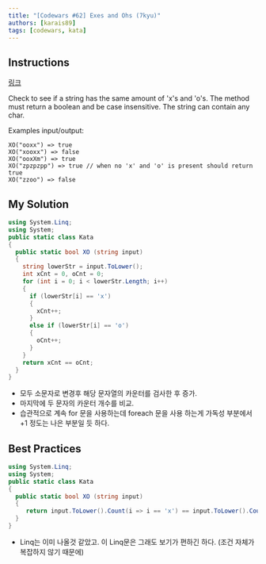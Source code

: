 ```yaml
---
title: "[Codewars #62] Exes and Ohs (7kyu)"
authors: [karais89]
tags: [codewars, kata]
---
```


## Instructions

[링크](https://www.codewars.com/kata/55908aad6620c066bc00002a/train/csharp)

Check to see if a string has the same amount of 'x's and 'o's. The method must return a boolean and be case insensitive. The string can contain any char.

Examples input/output:

```
XO("ooxx") => true
XO("xooxx") => false
XO("ooxXm") => true
XO("zpzpzpp") => true // when no 'x' and 'o' is present should return true
XO("zzoo") => false
```

## My Solution

```csharp
using System.Linq;
using System;
public static class Kata
{
  public static bool XO (string input)
  {
    string lowerStr = input.ToLower();
    int xCnt = 0, oCnt = 0;
    for (int i = 0; i < lowerStr.Length; i++)
    {
      if (lowerStr[i] == 'x')
      {
        xCnt++;
      }
      else if (lowerStr[i] == 'o')
      {
        oCnt++;
      }
    }
    return xCnt == oCnt;
  }
}
```

- 모두 소문자로 변경후 해당 문자열의 카운터를 검사한 후 증가.
- 마지막에 두 문자의 카운터 개수를 비교.
- 습관적으로 계속 for 문을 사용하는데 foreach 문을 사용 하는게 가독성 부분에서 +1 정도는 나은 부분일 듯 하다.

## Best Practices

```csharp
using System.Linq;
using System;
public static class Kata
{
  public static bool XO (string input)
  {
     return input.ToLower().Count(i => i == 'x') == input.ToLower().Count(i => i == 'o');
  }
}
```

- Linq는 이미 나올것 같았고. 이 Linq문은 그래도 보기가 편하긴 하다. (조건 자체가 복잡하지 않기 때문에)